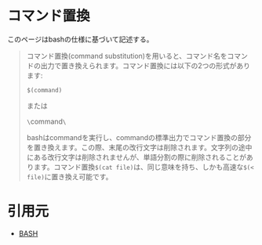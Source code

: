 # コマンド置換

このページはbashの仕様に基づいて記述する。

> コマンド置換(command substitution)を用いると、コマンド名をコマンドの出力で置き換えられます。コマンド置換には以下の2つの形式があります:
>
> `$(command)`
>
> または
>
> `\`command`\`
>
> bashはcommandを実行し、commandの標準出力でコマンド置換の部分を置き換えます。この際、末尾の改行文字は削除されます。文字列の途中にある改行文字は削除されませんが、単語分割の際に削除されることがあります。コマンド置換`$(cat file)`は、同じ意味を持ち、しかも高速な`$(< file)`に置き換え可能です。

# 引用元

- [BASH](https://linuxjm.osdn.jp/html/GNU_bash/man1/bash.1.html)
